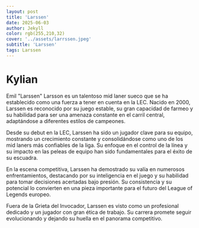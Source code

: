 ```yaml
---
layout: post
title: 'Larssen'
date: 2025-06-03
author: Jekyll
color: rgb(255,210,32)
cover: '../assets/larrssen.jpeg'
subtitle: 'Larssen'
tags: Larssen
---
```



# Kylian 

Emil "Larssen" Larsson es un talentoso mid laner sueco que se ha establecido como una fuerza a tener en cuenta en la LEC. Nacido en 2000, Larssen es reconocido por su juego estable, su gran capacidad de farmeo y su habilidad para ser una amenaza constante en el carril central, adaptándose a diferentes estilos de campeones.

Desde su debut en la LEC, Larssen ha sido un jugador clave para su equipo, mostrando un crecimiento constante y consolidándose como uno de los mid laners más confiables de la liga. Su enfoque en el control de la línea y su impacto en las peleas de equipo han sido fundamentales para el éxito de su escuadra.

En la escena competitiva, Larssen ha demostrado su valía en numerosos enfrentamientos, destacando por su inteligencia en el juego y su habilidad para tomar decisiones acertadas bajo presión. Su consistencia y su potencial lo convierten en una pieza importante para el futuro del League of Legends europeo.

Fuera de la Grieta del Invocador, Larssen es visto como un profesional dedicado y un jugador con gran ética de trabajo. Su carrera promete seguir evolucionando y dejando su huella en el panorama competitivo.